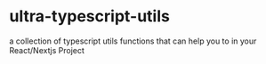 # ultra-typescript-utils
a collection of typescript utils functions that can help you to in your React/Nextjs Project

